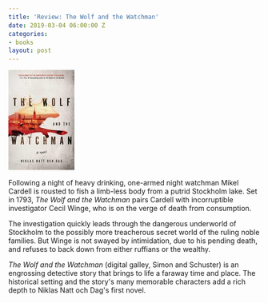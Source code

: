 ```yaml
---
title: 'Review: The Wolf and the Watchman'
date: 2019-03-04 06:00:00 Z
categories:
- books
layout: post
---
```


![](/assets/images/41GxKD6VnhL-132x200.jpg)

Following a night of heavy drinking, one-armed night watchman Mikel Cardell is rousted to fish a limb-less body from a putrid Stockholm lake. Set in 1793, _The Wolf and the Watchman_ pairs Cardell with incorruptible investigator Cecil Winge, who is on the verge of death from consumption.

The investigation quickly leads through the dangerous underworld of Stockholm to the possibly more treacherous secret world of the ruling noble families. But Winge is not swayed by intimidation, due to his pending death, and refuses to back down from either ruffians or the wealthy.

_The Wolf and the Watchman_ (digital galley, Simon and Schuster) is an engrossing detective story that brings to life a faraway time and place. The historical setting and the story's many memorable characters add a rich depth to Niklas Natt och Dag's first novel.
